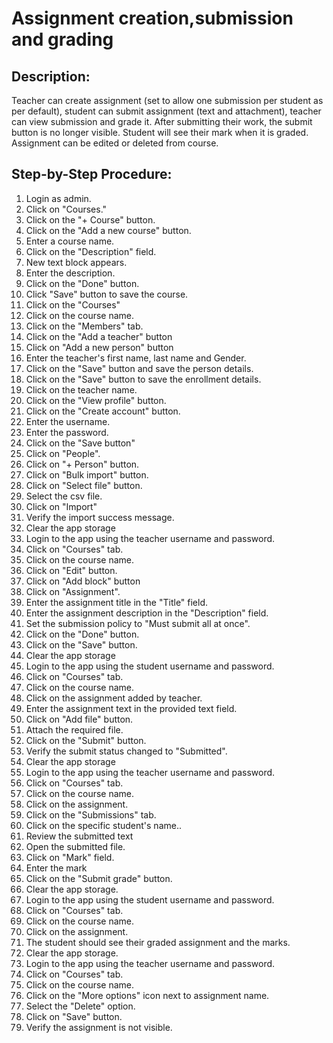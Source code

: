 # Assignment creation,submission and grading

## Description:

Teacher can create assignment (set to allow one submission per student as per default), student
can submit assignment (text and attachment), teacher can view submission and grade it. After
submitting their work, the submit button is no longer visible. Student will see their mark when
it is graded. Assignment can be edited or deleted from course.

## Step-by-Step Procedure:

1. Login as admin.
2. Click on "Courses."
3. Click on the "+ Course" button.
4. Click on the "Add a new course" button.
5. Enter a course name.
6. Click on the "Description" field.
7. New text block appears.
8. Enter the description.
9. Click on the "Done" button.
10. Click "Save" button to save the course.
11. Click on the "Courses"
12. Click on the course name.
13. Click on the "Members" tab.
14. Click on the "Add a teacher" button
15. Click on "Add a new person" button
16. Enter the teacher's first name, last name and Gender.
17. Click on the "Save" button and save the person details.
18. Click on the "Save" button to save the enrollment details.
19. Click on the teacher name.
20. Click on the "View profile" button.
21. Click on the "Create account" button.
22. Enter the username.
23. Enter the password.
24. Click on the "Save button"
25. Click on "People".
26. Click on "+ Person" button.
27. Click on "Bulk import" button.
28. Click on "Select file" button.
29. Select the csv file.
30. Click on "Import"
31. Verify the import success message.
32. Clear the app storage
33. Login to the app using the teacher username and password.
34. Click on "Courses" tab.
35. Click on the course name.
36. Click on "Edit" button.
37. Click on "Add block" button
38. Click on "Assignment".
39. Enter the assignment title in the "Title" field. 
40. Enter the assignment description in the "Description" field. 
41. Set the submission policy to "Must submit all at once". 
42. Click on the "Done" button.
43. Click on the "Save" button.
44. Clear the app storage 
45. Login to the app using the student username and password.
46. Click on "Courses" tab. 
47. Click on the course name.
48. Click on the assignment added by teacher.
49. Enter the assignment text in the provided text field.
50. Click on "Add file" button. 
51. Attach the required file. 
52. Click on the "Submit" button.
53. Verify the submit status changed to "Submitted".
54. Clear the app storage 
55. Login to the app using the teacher username and password.
56. Click on "Courses" tab. 
57. Click on the course name.
58. Click on the assignment.
59. Click on the "Submissions" tab.
60. Click on the specific student's name.. 
61. Review the submitted text
62. Open the submitted file.
63. Click on "Mark" field.
64. Enter the mark
65. Click on the "Submit grade" button.
66. Clear the app storage. 
67. Login to the app using the student username and password.
68. Click on "Courses" tab. 
69. Click on the course name. 
70. Click on the assignment. 
71. The student should see their graded assignment and the marks. 
72. Clear the app storage.
73. Login to the app using the teacher username and password.
74. Click on "Courses" tab. 
75. Click on the course name. 
76. Click on the "More options" icon next to assignment name.
77. Select the "Delete" option.
78. Click on "Save" button.
79. Verify the assignment is not visible.
